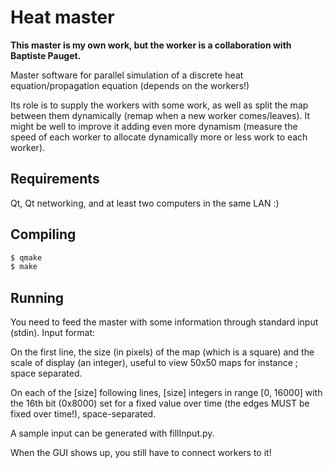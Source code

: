 Heat master
==========

<b>This master is my own work, but the worker is a collaboration with Baptiste Pauget.</b>

Master software for parallel simulation of a discrete heat equation/propagation equation (depends on the workers!)

Its role is to supply the workers with some work, as well as split the map between them dynamically (remap when a new worker comes/leaves). It might be well to improve it adding even more dynamism (measure the speed of each worker to allocate dynamically more or less work to each worker).

Requirements
----------

Qt, Qt networking, and at least two computers in the same LAN :)

Compiling
--------

```bash
$ qmake
$ make
```

Running 
------

You need to feed the master with some information through standard input (stdin). Input format:

On the first line, the size (in pixels) of the map (which is a square) and the scale of display (an integer), useful to view 50x50 maps for instance ; space separated.

On each of the [size] following lines, [size] integers in range [0, 16000] with the 16th bit (0x8000) set for a fixed value over time (the edges MUST be fixed over time!), space-separated.

A sample input can be generated with fillInput.py.

When the GUI shows up, you still have to connect workers to it!
